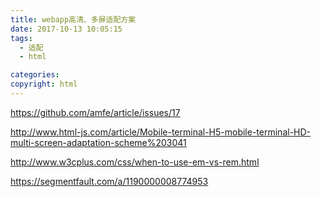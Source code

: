 ```yaml
---
title: webapp高清、多屏适配方案
date: 2017-10-13 10:05:15
tags:
  - 适配
  - html

categories:
copyright: html
---
```

https://github.com/amfe/article/issues/17

http://www.html-js.com/article/Mobile-terminal-H5-mobile-terminal-HD-multi-screen-adaptation-scheme%203041

http://www.w3cplus.com/css/when-to-use-em-vs-rem.html

https://segmentfault.com/a/1190000008774953

